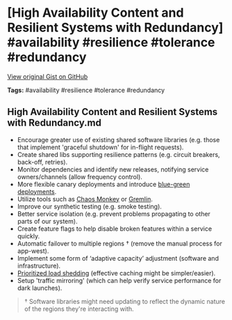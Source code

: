 # [High Availability Content and Resilient Systems with Redundancy] #availability #resilience #tolerance #redundancy

[View original Gist on GitHub](https://gist.github.com/Integralist/b45518d16a7bc075e9c0c5a225027ad6)

**Tags:** #availability #resilience #tolerance #redundancy

## High Availability Content and Resilient Systems with Redundancy.md

- Encourage greater use of existing shared software libraries (e.g. those that implement 'graceful shutdown' for in-flight requests).
- Create shared libs supporting resilience patterns (e.g. circuit breakers, back-off, retries).
- Monitor dependencies and identify new releases, notifying service owners/channels (allow frequency control).
- More flexible canary deployments and introduce [blue-green deployments](https://martinfowler.com/bliki/BlueGreenDeployment.html).
- Utilize tools such as [Chaos Monkey](https://netflix.github.io/chaosmonkey/) or [Gremlin](https://www.gremlin.com/).
- Improve our synthetic testing (e.g. smoke testing).
- Better service isolation (e.g. prevent problems propagating to other parts of our system). 
- Create feature flags to help disable broken features within a service quickly.
- Automatic failover to multiple regions † (remove the manual process for app-west).
- Implement some form of ‘adaptive capacity’ adjustment (software and infrastructure).
- [Prioritized load shedding](https://www.google.com/url?q=https://cloud.google.com/blog/products/gcp/using-load-shedding-to-survive-a-success-disaster-cre-life-lessons&sa=D&ust=1578937508830000&usg=AFQjCNE3hdPlc8GprCexIrXHOXKL-Mq7gA) (effective caching might be simpler/easier).
- Setup 'traffic mirroring' (which can help verify service performance for dark launches).

> † Software libraries might need updating to reflect the dynamic nature of the regions they're interacting with.

